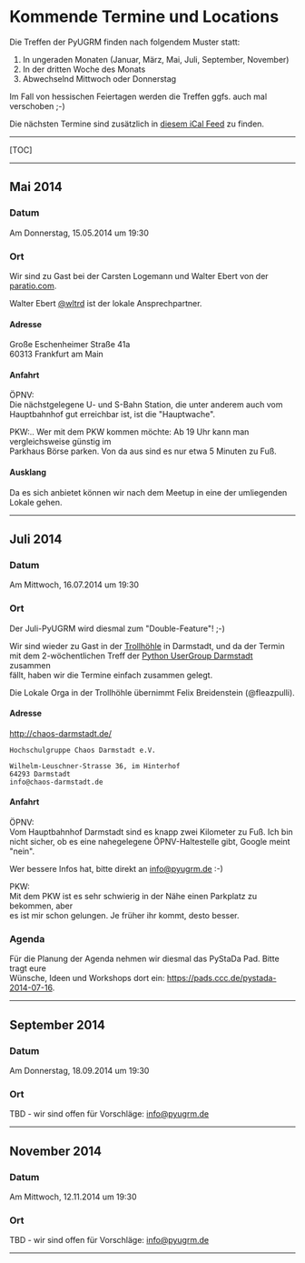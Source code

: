 <!-- 
.. title: Terminübersicht der Python UserGroup Rhein-Main
.. hidetitle: True
.. slug: termine-der-python-user-group-rhein-main
.. date: 2014/04/25 23:45:33
.. tags: 
.. link: 
.. description: Auf dieser Seite finden sich die aktuellen Termine und Locations der PyUGRM-Treffen
.. type: text
-->

# Kommende Termine und Locations

Die Treffen der PyUGRM finden nach folgendem Muster statt: 

1. In ungeraden Monaten (Januar, März, Mai, Juli, September, November)
2. In der dritten Woche des Monats
3. Abwechselnd Mittwoch oder Donnerstag

Im Fall von hessischen Feiertagen werden die Treffen ggfs. auch mal verschoben ;-)

Die nächsten Termine sind zusätzlich in [diesem iCal Feed][ical] zu finden.

---

[TOC]

---

## Mai 2014

### Datum

Am Donnerstag, 15.05.2014 um 19:30

### Ort

Wir sind zu Gast bei der Carsten Logemann und Walter Ebert von der  
[paratio.com][paratio]. 

Walter Ebert [@wltrd][walterebert] ist der lokale Ansprechpartner.

#### Adresse

Große Eschenheimer Straße 41a  
60313 Frankfurt am Main  

#### Anfahrt

ÖPNV:  
Die nächstgelegene U- und S-Bahn Station, die unter anderem auch vom  
Hauptbahnhof gut erreichbar ist, ist die "Hauptwache".

PKW:..
Wer mit dem PKW kommen möchte: Ab 19 Uhr kann man vergleichsweise günstig im  
Parkhaus Börse parken. Von da aus sind es nur etwa 5 Minuten zu Fuß.

#### Ausklang

Da es sich anbietet können wir nach dem Meetup in eine der umliegenden Lokale
gehen.

---

## Juli 2014

### Datum

Am Mittwoch, 16.07.2014 um 19:30

### Ort

Der Juli-PyUGRM wird diesmal zum "Double-Feature"! ;-)

Wir sind wieder zu Gast in der [Trollhöhle][trollhoehle] in Darmstadt, und da der Termin  
mit dem 2-wöchentlichen Treff der [Python UserGroup Darmstadt][pystada] zusammen  
fällt, haben wir die Termine einfach zusammen gelegt.

Die Lokale Orga in der Trollhöhle übernimmt Felix Breidenstein (@fleazpulli).

#### Adresse

<http://chaos-darmstadt.de/>

    Hochschulgruppe Chaos Darmstadt e.V.
    
    Wilhelm-Leuschner-Strasse 36, im Hinterhof
    64293 Darmstadt
    info@chaos-darmstadt.de

#### Anfahrt

ÖPNV:  
Vom Hauptbahnhof Darmstadt sind es knapp zwei Kilometer zu Fuß. Ich bin  
nicht sicher, ob es eine nahegelegene ÖPNV-Haltestelle gibt, Google meint
"nein".

Wer bessere Infos hat, bitte direkt an <info@pyugrm.de> :-)

PKW:  
Mit dem PKW ist es sehr schwierig in der Nähe einen Parkplatz zu bekommen, aber  
es ist mir schon gelungen. Je früher ihr kommt, desto besser.

### Agenda

Für die Planung der Agenda nehmen wir diesmal das PyStaDa Pad. Bitte tragt eure  
Wünsche, Ideen und Workshops dort ein: <https://pads.ccc.de/pystada-2014-07-16>.

---

## September 2014

### Datum

Am Donnerstag, 18.09.2014 um 19:30

### Ort

TBD - wir sind offen für Vorschläge: <info@pyugrm.de>

---

## November 2014

### Datum

Am Mittwoch, 12.11.2014 um 19:30

### Ort

TBD - wir sind offen für Vorschläge: <info@pyugrm.de>

---

[paratio]: http://paratio.com
[walterebert]: https://twitter.com/wltrd
[ical]: https://www.google.com/calendar/ical/ke60km0ljqrjdtdpdo8irchfu0%40group.calendar.google.com/public/basic.ics
[trollhoehle]: http://pyugrm.de/stories/infos-zur-python-community-in-rhein-main/#ccc-darmstadt-aka-die-trollhohle
[pystada]: http://pystada.github.io/
